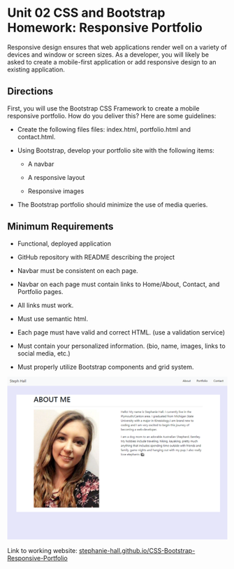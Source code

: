 # Unit 02 CSS and Bootstrap Homework: Responsive Portfolio

Responsive design ensures that web applications render well on a variety of devices and window or screen sizes. As a developer, you will likely be asked to create a mobile-first application or add responsive design to an existing application.

## Directions


First, you will use the Bootstrap CSS Framework to create a mobile responsive portfolio. How do you deliver this? Here are some guidelines:


* Create the following files files: index.html, portfolio.html and contact.html.

* Using Bootstrap, develop your portfolio site with the following items:

    * A navbar

    * A responsive layout

    * Responsive images

* The Bootstrap portfolio should minimize the use of media queries.

## Minimum Requirements


* Functional, deployed application

* GitHub repository with README describing the project

* Navbar must be consistent on each page.

* Navbar on each page must contain links to Home/About, Contact, and Portfolio pages.

* All links must work.

* Must use semantic html.

* Each page must have valid and correct HTML. (use a validation service)

* Must contain your personalized information. (bio, name, images, links to social media, etc.)

* Must properly utilize Bootstrap components and grid system.

![Screenshot of index.html](./Images/Capture.PNG)

Link to working website: [stephanie-hall.github.io/CSS-Bootstrap-Responsive-Portfolio](https://stephanie-hall.github.io/CSS-Bootstrap-Responsive-Portfolio/)
